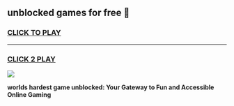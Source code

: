 
## unblocked games for free 👋
<h3>
<a href="https://premium.freeplayer.one?title=unblocked_games_for_free&ref=13F">CLICK TO PLAY</a></h3>
<hr>

<h3>
<a href="https://premium.freeplayer.one?title=unblocked_games_for_free&ref=13F">CLICK 2 PLAY</a>
  
</h3>

<a href="https://premium.freeplayer.one?title=unblocked_games_for_free&ref=12F/"><img src="https://clearcache.store/games.png"></a>


**worlds hardest game unblocked: Your Gateway to Fun and Accessible Online Gaming**
